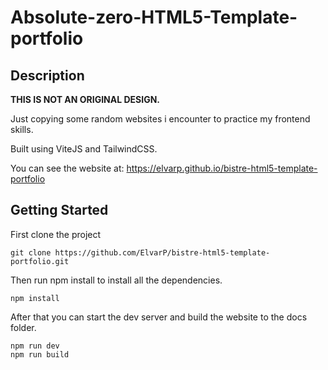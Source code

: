 # Absolute-zero-HTML5-Template-portfolio

## Description

**THIS IS NOT AN ORIGINAL DESIGN.**

Just copying some random websites i encounter to practice my frontend skills.

Built using ViteJS and TailwindCSS.

You can see the website at: https://elvarp.github.io/bistre-html5-template-portfolio

## Getting Started

First clone the project

```
git clone https://github.com/ElvarP/bistre-html5-template-portfolio.git
```

Then run npm install to install all the dependencies.

```
npm install
```

After that you can start the dev server and build the website to the docs folder.

```
npm run dev
npm run build
```
